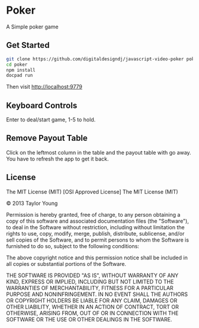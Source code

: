 # Poker

A Simple poker game

## Get Started

```bash
git clone https://github.com/digitaldesigndj/javascript-video-poker poker
cd poker
npm install
docpad run
```

Then visit [http://localhost:9779](http://localhost:9779)

## Keyboard Controls

Enter to deal/start game, 1-5 to hold.

## Remove Payout Table

Click on the leftmost column in the table and the payout table with go away. You have to refresh the app to get it back.

## License

The MIT License (MIT)
[OSI Approved License]
The MIT License (MIT)

&copy; 2013 Taylor Young

Permission is hereby granted, free of charge, to any person obtaining a copy
of this software and associated documentation files (the "Software"), to deal
in the Software without restriction, including without limitation the rights
to use, copy, modify, merge, publish, distribute, sublicense, and/or sell
copies of the Software, and to permit persons to whom the Software is
furnished to do so, subject to the following conditions:

The above copyright notice and this permission notice shall be included in
all copies or substantial portions of the Software.

THE SOFTWARE IS PROVIDED "AS IS", WITHOUT WARRANTY OF ANY KIND, EXPRESS OR
IMPLIED, INCLUDING BUT NOT LIMITED TO THE WARRANTIES OF MERCHANTABILITY,
FITNESS FOR A PARTICULAR PURPOSE AND NONINFRINGEMENT. IN NO EVENT SHALL THE
AUTHORS OR COPYRIGHT HOLDERS BE LIABLE FOR ANY CLAIM, DAMAGES OR OTHER
LIABILITY, WHETHER IN AN ACTION OF CONTRACT, TORT OR OTHERWISE, ARISING FROM,
OUT OF OR IN CONNECTION WITH THE SOFTWARE OR THE USE OR OTHER DEALINGS IN
THE SOFTWARE.
